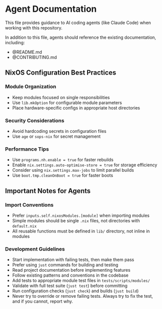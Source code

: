 # Agent Documentation

This file provides guidance to AI coding agents (like Claude Code) when working with this repository.

In addition to this file, agents should reference the existing documentation, including:
* @README.md
* @CONTRIBUTING.md

## NixOS Configuration Best Practices

### Module Organization
- Keep modules focused on single responsibilities
- Use `lib.mkOption` for configurable module parameters
- Place hardware-specific configs in appropriate host directories

### Security Considerations
- Avoid hardcoding secrets in configuration files
- Use `age` or `sops-nix` for secret management

### Performance Tips
- Use `programs.nh.enable = true` for faster rebuilds
- Enable `nix.settings.auto-optimise-store = true` for storage efficiency
- Consider using `nix.settings.max-jobs` to limit parallel builds
- Use `boot.tmp.cleanOnBoot = true` for faster boots

## Important Notes for Agents

### Import Conventions
- Prefer `inputs.self.nixosModules.[module]` when importing modules
- Simple modules should be single `.nix` files, not directories with `default.nix`
- All reusable functions must be defined in `lib/` directory, not inline in modules

### Development Guidelines
- Start implementation with failing tests, then make them pass
- Prefer using `just` commands for building and testing
- Read project documentation before implementing features
- Follow existing patterns and conventions in the codebase
- Add tests to appropriate module test files in `tests/scripts/modules/`
- Validate with full test suite (`just test`) before committing
- Run configuration checks (`just check`) and builds (`just build`)
- Never try to override or remove failing tests. Always try to fix the test, and if you cannot, report why.
